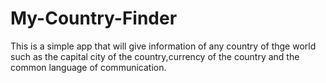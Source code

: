 
# My-Country-Finder
This is a simple app that will give information of any country of thge world such as the capital city of the country,currency of the country and the common language of communication.